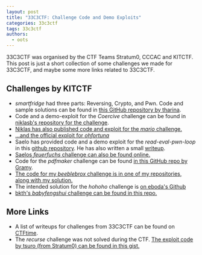 ```yaml
---
layout: post
title: "33C3CTF: Challenge Code and Demo Exploits"
categories: 33c3ctf
tags: 33c3ctf
authors:
  - oots
---
```


33C3CTF was organised by the CTF Teams Stratum0, CCCAC and KITCTF.
This post is just a short collection of some challenges we made for 33C3CTF,
and maybe some more links related to 33C3CTF.

## Challenges by KITCTF

* *smartfridge* had three parts: Reversing, Crypto, and Pwn. Code and sample solutions can be found in [this GitHub repository by tharina](https://github.com/tharina/33c3ctf-smartfridge).
* Code and a demo-exploit for the *Coercive* challenge can be found in [niklasb's repository for the challenge](https://github.com/niklasb/33c3ctf-coercive/).
* [Niklas has also published code and exploit for the *mario* challenge.](https://github.com/niklasb/33c3ctf-mario)
* [...and the official exploit for
  *ohfortuna*](https://gist.github.com/niklasb/2d5f70072fcc8e79172a0ce6a31b9354)
* Saelo has provided code and a demo exploit for the *read-eval-pwn-loop* in this [github repository](https://github.com/saelo/33c3ctf-repl). He has also written a small [writeup](https://saelo.github.io/misc/pwning-lua-through-load.html).
* [Saelos *feuerfuchs* challenge can also be found online.](https://github.com/saelo/feuerfuchs)
* Code for the *pdfmaker* challenge can be found [in this GitHub repo by Gramy](https://github.com/Gram21/33c3_pdfmaker).
* [The code for my *beeblebrox* challenge is in one of my repositories, along with my solution.](https://github.com/OOTS/33c3ctf-beeblebrox)
* The intended solution for the *hohoho* challenge is [on eboda's
  Github](https://gist.github.com/eboda/3bd1273e353429e6f1cbd322881284b0)
* [bkth's *babyfengshui* challenge can be found in this repo.](https://github.com/bkth/babyfengshui)

## More Links

* A list of writeups for challenges from 33C3CTF can be found on [CTFtime](https://ctftime.org/event/404/tasks/).
* The *recurse* challenge was not solved during the CTF. [The exploit code by tsuro (from Stratum0) can be found in this gist.](https://gist.github.com/sroettger/213035751689677c6533c9e45fe1a909)
